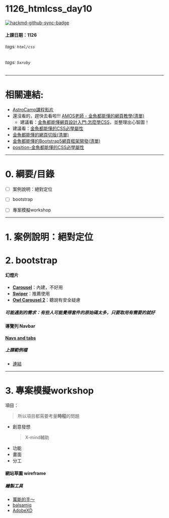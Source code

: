 # 1126_htmlcss_day10

[![hackmd-github-sync-badge](https://hackmd.io/VX1hMo8BTf-ncsbasXbxpA/badge)](https://hackmd.io/VX1hMo8BTf-ncsbasXbxpA)



#### 上課日期：1126
###### tags: `html/css`
###### tags: `5xruby`


---
# 相關連結:
- [AstroCamp課程影片](https://campus.5xruby.tw/courses/1136422/lectures/25361517)
- 還沒看的，趕快去看啦!!! [AMOS老師 - 金魚都能懂的網頁教學(清單)](https://www.youtube.com/playlist?list=PLqivELodHt3iL9PgGHg0_EF86FwdiqCre)
	- 建議看：[金魚都能懂網頁設計入門:怎麼學CSS](https://youtu.be/h7wJ2YZarFc)，並整理出心智圖！
- 建議看：[金魚都能懂的CSS必學屬性](https://ithelp.ithome.com.tw/users/20112550/ironman/3803?sc=iThelpR)
- [金魚都能懂的網頁切版(清單)](https://www.youtube.com/playlist?list=PLqivELodHt3hxeuLX8PYaI8u1GcDaBoJo)
- [金魚都能懂的Bootstrap5網頁框架開發(清單)](https://www.youtube.com/playlist?list=PLqivELodHt3jq3oWBZfdhMu0GE7774HBW)
- [position-金魚都能懂的CSS必學屬性](https://ithelp.ithome.com.tw/articles/10253500)




---
# 0. 綱要/目錄
- [ ] 案例說明：絕對定位
- [ ] bootstrap
- [ ] 專案模擬workshop



---
# 1. 案例說明：絕對定位



# 2. bootstrap
#### 幻燈片
* [**Carousel**](https://getbootstrap.com/docs/4.5/components/carousel/)：內建，不好用 
* [**Swiper**](https://swiperjs.com/)：推薦使用
* [**Owl Carousel 2**](https://owlcarousel2.github.io/OwlCarousel2/)：聽說有安全疑慮
##### 可能遇到的需求：有些人可能覺得套件的原始碼太多，只要取用有需要的就好

#### 導覽列 Navbar

#### [Navs and tabs](https://v5.getbootstrap.com/docs/5.0/components/navs-tabs/)

##### 上課範例檔
- [連結](https://discord.com/channels/748042598983401482/748046752870826045/781395796884586497)
---

# 3. 專案模擬workshop
項目：
> 所以項目都需要考量**時程**的問題
* 創意發想
	> X-mind輔助
* 功能
* 畫面
* 分工


#### 網站草圖 wireframe
##### 繪製工具
- [萬能的手～](https://zh.wikipedia.org/wiki/%E6%89%8B)
- [balsamiq](https://balsamiq.com/wireframes/)
- [AdobeXD](https://www.adobe.com/tw/products/xd.html)




